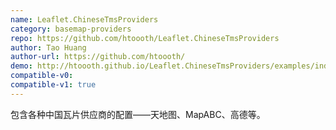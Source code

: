 ```yaml
---
name: Leaflet.ChineseTmsProviders
category: basemap-providers
repo: https://github.com/htoooth/Leaflet.ChineseTmsProviders
author: Tao Huang
author-url: https://github.com/htoooth/
demo: http://htoooth.github.io/Leaflet.ChineseTmsProviders/examples/indexTianDiTu.html
compatible-v0:
compatible-v1: true
---
```


包含各种中国瓦片供应商的配置——天地图、MapABC、高德等。

